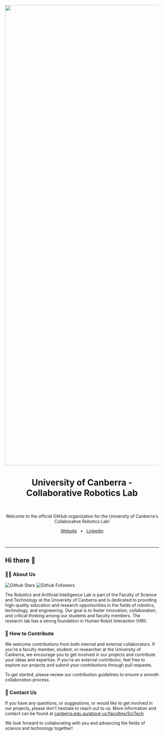 <img src="https://github.com/UC-SciTech/.github/assets/45908907/2091e8de-decb-4eed-8142-f8e5636d431b" width="1500" alt-text="UC - SciTech" />

<div align="center">
  <h1>University of Canberra - Collaborative Robotics Lab</h1>

  <br />
  <p>Welcome to the official GitHub organization for the University of Canberra's Collaborative Robotics Lab!</p>

  <a href="https://www.canberra.edu.au/about-uc/faculties/SciTech">Website</a>
  <span>&nbsp;&nbsp;•&nbsp;&nbsp;</span>
  <a href="https://www.linkedin.com/company/uc-faculty-of-science-and-technology/">Linkedin</a>
  
  <br />
  <hr />
</div>

## Hi there 👋

### 🙋‍♀️ About Us

![Github Stars](https://img.shields.io/github/stars/CollaborativeRoboticsLab?logo=github&color=414D61)
![Github Followers](https://img.shields.io/github/followers/CollaborativeRoboticsLab?logo=github&color=414D61)

The Robotics and Artificial Intelligence Lab is part of the Faculty of Science and Technology at the University of Canberra and is dedicated to providing high-quality education and research opportunities in the fields of robotics, technology, and engineering. Our goal is to foster innovation, collaboration, and critical thinking among our students and faculty members. The research lab has a strong foundation in Human Robot Interaction (HRI).

### 🌈 How to Contribute

We welcome contributions from both internal and external collaborators. If you're a faculty member, student, or researcher at the University of Canberra, we encourage you to get involved in our projects and contribute your ideas and expertise. If you're an external contributor, feel free to explore our projects and submit your contributions through pull requests.

To get started, please review our contribution guidelines to ensure a smooth collaboration process.

### 👋 Contact Us

If you have any questions, or suggestions, or would like to get involved in our projects, please don't hesitate to reach out to us. More information and contact can be found at [canberra.edu.au/about-uc/faculties/SciTech](https://www.canberra.edu.au/about-uc/faculties/SciTech).

We look forward to collaborating with you and advancing the fields of science and technology together!
